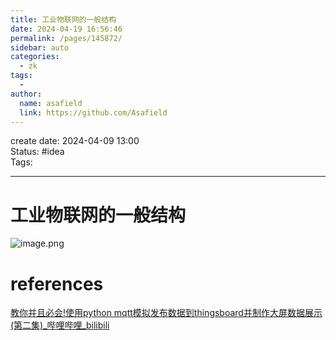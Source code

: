 ```yaml
---
title: 工业物联网的一般结构
date: 2024-04-19 16:56:46
permalink: /pages/145872/
sidebar: auto
categories:
  - zk
tags:
  - 
author: 
  name: asafield
  link: https://github.com/Asafield
---
```


create date: 2024-04-09 13:00  
Status: #idea  
Tags: 

---

# 工业物联网的一般结构
![image.png](https://pic-1312640559.cos.ap-chengdu.myqcloud.com//img/20240409130136.png)


# references
[教你并且必会!使用python mqtt模拟发布数据到thingsboard并制作大屏数据展示(第二集)_哔哩哔哩_bilibili](https://www.bilibili.com/video/BV1av41177mZ/?vd_source=e0607026c50ab3e4212e710a0fc5e8ed)

